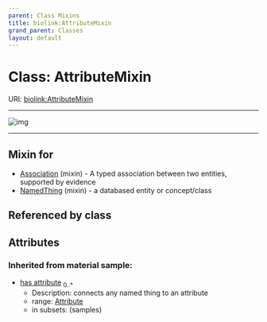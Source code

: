 ```yaml
---
parent: Class Mixins
title: biolink:AttributeMixin
grand_parent: Classes
layout: default
---
```


# Class: AttributeMixin




URI: [biolink:AttributeMixin](https://w3id.org/biolink/vocab/AttributeMixin)


---

![img](http://yuml.me/diagram/nofunky;dir:TB/class/[Attribute]%3Chas%20attribute%200..%2A-++[AttributeMixin],[NamedThing]uses%20-.-%3E[AttributeMixin],[Association]uses%20-.-%3E[AttributeMixin],[NamedThing],[Attribute],[Association])

---


## Mixin for

 * [Association](Association.md) (mixin)  - A typed association between two entities, supported by evidence
 * [NamedThing](NamedThing.md) (mixin)  - a databased entity or concept/class

## Referenced by class


## Attributes


### Inherited from material sample:

 * [has attribute](has_attribute.md)  <sub>0..*</sub>
    * Description: connects any named thing to an attribute
    * range: [Attribute](Attribute.md)
    * in subsets: (samples)
